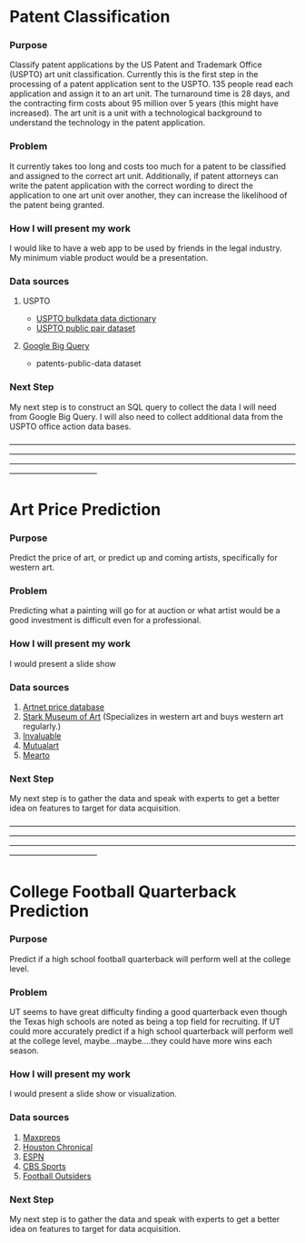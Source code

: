 # Patent Classification

### Purpose
Classify patent applications by the US Patent and Trademark Office (USPTO) art unit classification. Currently this is the first step in the processing of a patent application sent to the USPTO. 135 people read each application and assign it to an art unit. The turnaround time is 28 days, and the contracting firm costs about 95 million over 5 years (this might have increased). The art unit is a unit with a technological background to understand the technology in the patent application. 

### Problem
It currently takes too long and costs too much for a patent to be classified and assigned to the correct art unit. Additionally, if patent attorneys can write the patent application with the correct wording to direct the application to one art unit over another, they can increase the likelihood of the patent being granted.

### How I will present my work
I would like to have a web app to be used by friends in the legal industry. My minimum viable product would be a presentation.

### Data sources
1) USPTO
	- [USPTO bulkdata data dictionary](https://bulkdata.uspto.gov/data/patent/office/actions/bigdata/2017/USPTO%20Patent%20Prosecution%20Research%20Data_Unlocking%20Office%20Action%20Traits.pdf)
	- [USPTO public pair dataset](https://www.uspto.gov/learning-and-resources/electronic-data-products/patent-examination-research-dataset-public-pair)

2) [Google Big Query](https://cloud.google.com/bigquery/)
	- patents-public-data dataset

### Next Step
My next step is to construct an SQL query to collect the data I will need from Google Big Query. I will also need to collect additional data from the USPTO office action data bases.

———————————————————————————————————————————————————————————————————————————————————————————————————————————————————————
# Art Price Prediction

### Purpose
Predict the price of art, or predict up and coming artists, specifically for western art. 

### Problem
Predicting what a painting will go for at auction or what artist would be a good investment is difficult even for a professional.

### How I will present my work
I would present a slide show

### Data sources
1) [Artnet price database](https://www.artnet.com/price-database/)
2) [Stark Museum of Art](http://starkculturalvenues.org/starkmuseum/) (Specializes in western art and buys western art regularly.)
3) [Invaluable](https://www.invaluable.com/features/artfact1000.cfm?sgID=3&groupName=American%20Painting%3A%2018th%2F19th%20Century)
4) [Mutualart](https://www.mutualart.com)
5) [Mearto](https://www.mearto.com/search)

### Next Step
My next step is to gather the data and speak with experts to get a better idea on features to target for data acquisition.

———————————————————————————————————————————————————————————————————————————————————————————————————————————————————————
# College Football Quarterback Prediction

### Purpose
Predict if a high school football quarterback will perform well at the college level.

### Problem
UT seems to have great difficulty finding a good quarterback even though the Texas high schools are noted as being a top field for recruiting. If UT could more accurately predict if a high school quarterback will perform well at the college level, maybe…maybe….they could have more wins each season.

### How I will present my work
I would present a slide show or visualization.

### Data sources
1) [Maxpreps](http://www.maxpreps.com)
2) [Houston Chronical](https://www.chron.com/sports/highschool/scoreboard/)
3) [ESPN](http://www.espn.com/college-football/statistics)
4) [CBS Sports](https://www.cbssports.com/collegefootball/stats/playersort/NCAAF/QB)
5) [Football Outsiders](https://www.footballoutsiders.com/stats/qb)

### Next Step
My next step is to gather the data and speak with experts to get a better idea on features to target for data acquisition.
